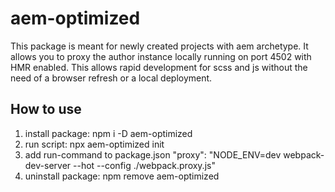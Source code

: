# aem-optimized

This package is meant for newly created projects with aem archetype.
It allows you to proxy the author instance locally running on port 4502 with HMR enabled. This allows rapid development for scss and js without the need of a browser refresh or a local deployment.

## How to use

1. install package: npm i -D aem-optimized
2. run script: npx aem-optimized init
3. add run-command to package.json "proxy": "NODE_ENV=dev webpack-dev-server --hot --config ./webpack.proxy.js"
4. uninstall package: npm remove aem-optimized
